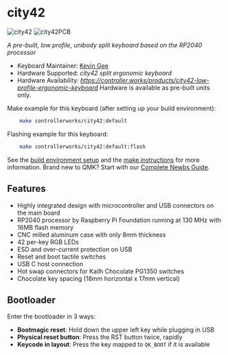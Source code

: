 # city42

![city42](https://i.imgur.com/xrSKhqRh.png)
![city42PCB](https://i.imgur.com/R7u1KB8h.png)

*A pre-built, low profile, unibody split keyboard based on the RP2040 processor*

* Keyboard Maintainer: [Kevin Gee](https://github.com/controller-works)
* Hardware Supported: *city42 split ergonomic keyboard*
* Hardware Availability: *https://controller.works/products/city42-low-profile-ergonomic-keyboard* Hardware is available as pre-built units only.

Make example for this keyboard (after setting up your build environment):

```sh
    make controllerworks/city42:default
```

Flashing example for this keyboard:

```sh
    make controllerworks/city42:default:flash
```
See the [build environment setup](https://docs.qmk.fm/#/getting_started_build_tools) and the [make instructions](https://docs.qmk.fm/#/getting_started_make_guide) for more information. Brand new to QMK? Start with our [Complete Newbs Guide](https://docs.qmk.fm/#/newbs).

## Features
- Highly integrated design with microcontroller and USB connectors on the main board
- RP2040 processor by Raspberry Pi Foundation running at 130 MHz with 16MB flash memory
- CNC milled aluminum case with only 8mm thickness
- 42 per-key RGB LEDs
- ESD and over-current protection on USB
- Reset and boot tactile switches
- USB C host connection
- Hot swap connectors for Kailh Chocolate PG1350 switches
- Chocolate key spacing (18mm horizontal x 17mm vertical) 
## Bootloader

Enter the bootloader in 3 ways:

* **Bootmagic reset**: Hold down the upper left key while plugging in USB
* **Physical reset button**: Press the RST button twice, rapidly
* **Keycode in layout**: Press the key mapped to `QK_BOOT` if it is available